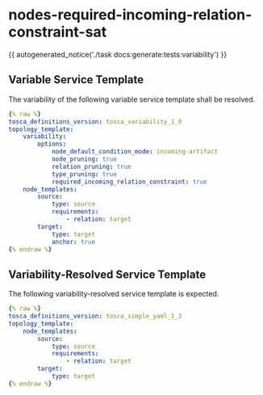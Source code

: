 # nodes-required-incoming-relation-constraint-sat

{{ autogenerated_notice('./task docs:generate:tests:variability') }}


## Variable Service Template

The variability of the following variable service template shall be resolved.

```yaml linenums="1"
{% raw %}
tosca_definitions_version: tosca_variability_1_0
topology_template:
    variability:
        options:
            node_default_condition_mode: incoming-artifact
            node_pruning: true
            relation_pruning: true
            type_pruning: true
            required_incoming_relation_constraint: true
    node_templates:
        source:
            type: source
            requirements:
                - relation: target
        target:
            type: target
            anchor: true
{% endraw %}
```




## Variability-Resolved Service Template

The following variability-resolved service template is expected.

```yaml linenums="1"
{% raw %}
tosca_definitions_version: tosca_simple_yaml_1_3
topology_template:
    node_templates:
        source:
            type: source
            requirements:
                - relation: target
        target:
            type: target
{% endraw %}
```

